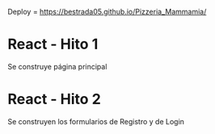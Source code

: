 Deploy = https://bestrada05.github.io/Pizzeria_Mammamia/

# React - Hito 1

Se construye página principal

# React - Hito 2

Se construyen los formularios de Registro y de Login
